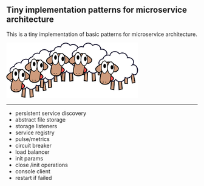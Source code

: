 ## Tiny implementation patterns for microservice architecture
This is a tiny implementation of basic patterns for microservice architecture.

![logo](microservices.png)

----

- persistent service discovery
- abstract file storage 
- storage listeners
- service registry
- pulse/metrics
- circuit breaker
- load balancer
- init params
- close /init operations
- console client
- restart if failed 